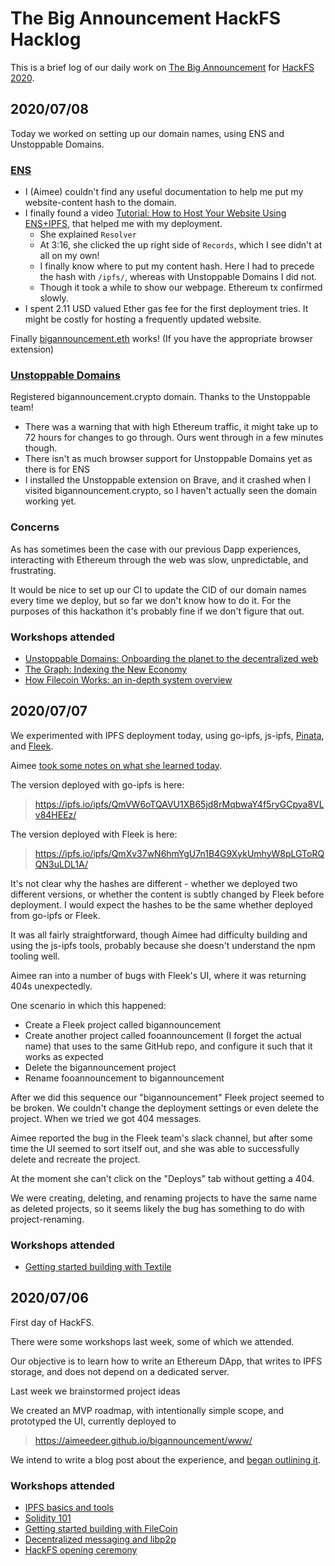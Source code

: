# The Big Announcement HackFS Hacklog

This is a brief log of our daily work on
[The Big Announcement][tba] for [HackFS 2020].

[tba]: https://github.com/Aimeedeer/bigannouncement
[HackFS 2020]: https://hackfs.com/

## 2020/07/08

Today we worked on setting up our domain names, using ENS and Unstoppable Domains.

### [ENS](https://ens.domains/)

- I (Aimee) couldn't find any useful documentation to help me put my website-content hash to the domain.
- I finally found a video [Tutorial: How to Host Your Website Using ENS+IPFS](https://www.youtube.com/watch?v=oA4oOY5zgU0), that helped me with my deployment.
  - She explained `Resolver`
  - At 3:16, she clicked the up right side of `Records`, which I see didn't at all on my own!
  - I finally know where to put my content hash.
    Here I had to precede the hash with `/ipfs/`, whereas with Unstoppable Domains I did not.
  - Though it took a while to show our webpage. Ethereum tx confirmed slowly.
-  I spent 2.11 USD valued Ether gas fee for the first deployment tries. It might be costly for hosting a frequently updated website.

Finally [bigannouncement.eth] works! (If you have the appropriate browser extension)

[bigannouncement.eth]: https://bigannouncement.eth


### [Unstoppable Domains](https://unstoppabledomains.com/)

Registered bigannouncement.crypto domain. Thanks to the Unstoppable team!

- There was a warning that with high Ethereum traffic, it might take up to 72 hours for changes to go through.
  Ours went through in a few minutes though.
- There isn't as much browser support for Unstoppable Domains yet as there is for ENS
- I installed the Unstoppable extension on Brave, and it crashed when I visited bigannouncement.crypto,
  so I haven't actually seen the domain working yet.

### Concerns

As has sometimes been the case with our previous Dapp experiences,
interacting with Ethereum through the web was slow,
unpredictable, and frustrating.

It would be nice to set up our CI to update the CID of our domain names every time we
deploy, but so far we don't know how to do it. For the purposes of this hackathon
it's probably fine if we don't figure that out.

### Workshops attended

- [Unstoppable Domains: Onboarding the planet to the decentralized web](https://www.youtube.com/watch?v=Gz3Fv3oZdDM)
- [The Graph: Indexing the New Economy](https://www.youtube.com/watch?v=e5OwjDao3MA)
- [How Filecoin Works: an in-depth system overview](https://www.youtube.com/watch?v=P28aNAdZDi4)

## 2020/07/07

We experimented with IPFS deployment today,
using go-ipfs, js-ipfs, [Pinata], and [Fleek].

Aimee [took some notes on what she learned today][aimee-hackmd].

[aimee-hackmd]: https://hackmd.io/@s7R2jcPBT0q8DCVZ0qUJzg/H15SJ7zJv

The version deployed with go-ipfs is here:

> https://ipfs.io/ipfs/QmVW6oTQAVU1XB65jd8rMqbwaY4f5ryGCpya8VLv84HEEz/

The version deployed with Fleek is here:

> https://ipfs.io/ipfs/QmXv37wN6hmYgU7n1B4G9XykUmhyW8pLGToRQQN3uLDL1A/

It's not clear why the hashes are different -
whether we deployed two different versions,
or whether the content is subtly changed by Fleek before deployment.
I would expect the hashes to be the same whether deployed from go-ipfs
or Fleek.

[Pinata]: https://pinata.cloud
[Fleek]: https://fleek.co

It was all fairly straightforward, though Aimee had difficulty
building and using the js-ipfs tools, probably because she doesn't
understand the npm tooling well.

Aimee ran into a number of bugs with Fleek's UI,
where it was returning 404s unexpectedly.

One scenario in which this happened:

- Create a Fleek project called bigannouncement
- Create another project called fooannouncement (I forget the actual name)
  that uses to the same GitHub repo, and configure it such that it works
  as expected
- Delete the bigannouncement project
- Rename fooannouncement to bigannouncement

After we did this sequence our "bigannouncement" Fleek project seemed
to be broken. We couldn't change the deployment settings or even
delete the project. When we tried we got 404 messages.

Aimee reported the bug in the Fleek team's slack channel,
but after some time the UI seemed to sort itself out,
and she was able to successfully delete and recreate the project.

At the moment she can't click on the "Deploys" tab without getting a 404.

We were creating, deleting, and renaming projects to have the same
name as deleted projects, so it seems likely the bug has something
to do with project-renaming.


### Workshops attended

- [Getting started building with Textile](https://www.youtube.com/watch?v=IZ8M9m9_uJY)



## 2020/07/06

First day of HackFS.

There were some workshops last week,
some of which we attended.

Our objective is to learn how to write an Ethereum DApp,
that writes to IPFS storage,
and does not depend on a dedicated server.

Last week we brainstormed project ideas

We created an MVP roadmap,
with intentionally simple scope,
and prototyped the UI,
currently deployed to

> https://aimeedeer.github.io/bigannouncement/www/

We intend to write a blog post about the experience,
and [began outlining it][blogpost].

[blogpost]: blogpost.md


### Workshops attended

- [IPFS basics and tools](https://www.youtube.com/watch?v=ldEDa6_CT7k)
- [Solidity 101](https://www.youtube.com/watch?v=Tsm9Kt2WjIw)
- [Getting started building with FileCoin](https://www.youtube.com/watch?v=SePJrCLUM0g)
- [Decentralized messaging and libp2p](https://www.youtube.com/watch?v=69h1zhIdCN0)
- [HackFS opening ceremony](https://www.youtube.com/watch?v=xMRDhd7goJU)
